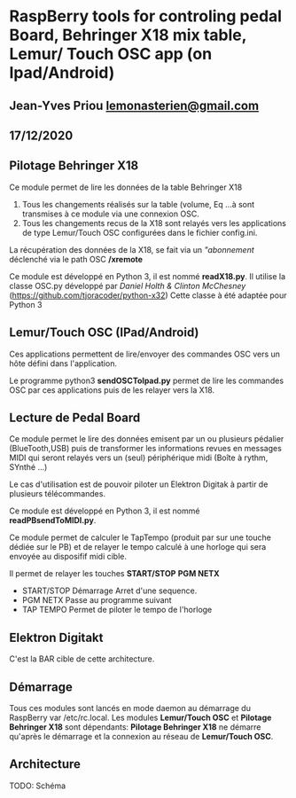 # RaspBerry tools for controling pedal Board, Behringer X18 mix table, Lemur/ Touch OSC app (on Ipad/Android)
## Jean-Yves Priou lemonasterien@gmail.com
## 17/12/2020


## Pilotage Behringer X18
Ce module permet de lire les données de la table Behringer X18
1. Tous les changements réalisés sur la table (volume, Eq ...à sont transmises à ce module via une connexion OSC.
2. Tous les changements recus de la X18 sont relayés vers les applications de type Lemur/Touch OSC configurées dans le fichier config.ini.

La récupération des données de la X18, se fait via un *"abonnement* déclenché via le path OSC **/xremote**

Ce module est développé en Python 3, il est nommé **readX18.py**.
Il utilise la classe OSC.py développé par  *Daniel Holth & Clinton McChesney* (https://github.com/tjoracoder/python-x32)
Cette classe à été adaptée pour Python 3

## Lemur/Touch OSC (IPad/Android)
Ces applications permettent de lire/envoyer des commandes OSC vers un hôte défini dans l'application.

Le programme python3 **sendOSCToIpad.py** permet de lire les commandes OSC par ces applications puis de les relayer vers la X18.

## Lecture de Pedal Board
Ce module permet le lire des données emisent par un ou plusieurs pédalier (BlueTooth,USB) puis de transformer les informations
revues en messages MIDI qui seront relayés vers un (seul) périphérique midi (Boîte à rythm, SYnthé ...)

Le cas d'utilisation est de pouvoir piloter un Elektron Digitak à partir de plusieurs télécommandes.

Ce module est développé en Python 3, il est nommé **readPBsendToMIDI.py**.

Ce module permet de calculer le TapTempo (produit par sur une touche dédiée sur le PB) et de relayer le tempo calculé à une horloge qui sera envoyée au 
disposifif midi cible.

Il permet de relayer les touches **START/STOP** **PGM NETX**

* START/STOP 		Démarrage Arret d'une sequence.
* PGM NETX  		Passe au programme suivant
* TAP TEMPO 		Permet de piloter le tempo de l'horloge

## Elektron Digitakt
C'est la BAR cible de cette architecture.

## Démarrage
Tous ces modules sont lancés en mode daemon au démarrage du RaspBerry var /etc/rc.local.
Les modules **Lemur/Touch OSC** et **Pilotage Behringer X18** sont dépendants:
**Pilotage Behringer X18** ne démarre qu'après le démarrage et la connexion au réseau de **Lemur/Touch OSC**.

## Architecture
TODO: Schéma




